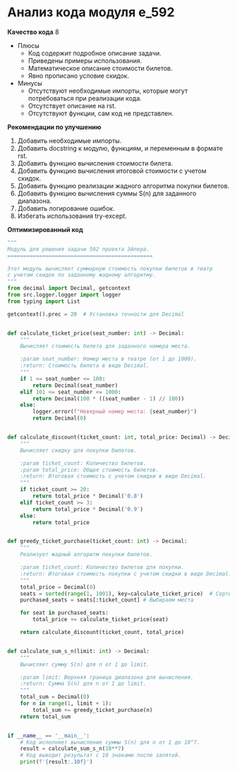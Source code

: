 # Анализ кода модуля e_592

**Качество кода**
8
-  Плюсы
    -  Код содержит подробное описание задачи.
    -  Приведены примеры использования.
    -  Математическое описание стоимости билетов.
    -  Явно прописано условие скидок.
-  Минусы
    - Отсутствуют необходимые импорты, которые могут потребоваться при реализации кода.
    - Отсутствует описание на rst.
    - Отсутствуют функции, сам код не представлен.

**Рекомендации по улучшению**
1. Добавить необходимые импорты.
2. Добавить docstring к модулю, функциям, и переменным в формате rst.
3. Добавить функцию вычисления стоимости билета.
4. Добавить функцию вычисления итоговой стоимости с учетом скидок.
5. Добавить функцию реализации жадного алгоритма покупки билетов.
6. Добавить функцию вычисления суммы S(n) для заданного диапазона.
7. Добавить логирование ошибок.
8. Избегать использования try-except.

**Оптимизированный код**
```python
"""
Модуль для решения задачи 592 проекта Эйлера.
==============================================

Этот модуль вычисляет суммарную стоимость покупки билетов в театр
с учетом скидок по заданному жадному алгоритму.
"""
from decimal import Decimal, getcontext
from src.logger.logger import logger
from typing import List

getcontext().prec = 20  # Установка точности для Decimal


def calculate_ticket_price(seat_number: int) -> Decimal:
    """
    Вычисляет стоимость билета для заданного номера места.

    :param seat_number: Номер места в театре (от 1 до 1000).
    :return: Стоимость билета в виде Decimal.
    """
    if 1 <= seat_number <= 100:
        return Decimal(seat_number)
    elif 101 <= seat_number <= 1000:
        return Decimal(100 * ((seat_number - 1) // 100))
    else:
        logger.error(f"Неверный номер места: {seat_number}")
        return Decimal(0)


def calculate_discount(ticket_count: int, total_price: Decimal) -> Decimal:
    """
    Вычисляет скидку для покупки билетов.

    :param ticket_count: Количество билетов.
    :param total_price: Общая стоимость билетов.
    :return: Итоговая стоимость с учетом скидки в виде Decimal.
    """
    if ticket_count >= 20:
        return total_price * Decimal('0.8')
    elif ticket_count >= 3:
        return total_price * Decimal('0.9')
    else:
        return total_price


def greedy_ticket_purchase(ticket_count: int) -> Decimal:
    """
    Реализует жадный алгоритм покупки билетов.

    :param ticket_count: Количество билетов для покупки.
    :return: Итоговая стоимость покупки с учетом скидки в виде Decimal.
    """
    total_price = Decimal(0)
    seats = sorted(range(1, 1001), key=calculate_ticket_price)  # Сортируем места по стоимости
    purchased_seats = seats[:ticket_count] # Выбираем места

    for seat in purchased_seats:
        total_price += calculate_ticket_price(seat)

    return calculate_discount(ticket_count, total_price)


def calculate_sum_s_n(limit: int) -> Decimal:
    """
    Вычисляет сумму S(n) для n от 1 до limit.

    :param limit: Верхняя граница диапазона для вычисления.
    :return: Сумма S(n) для n от 1 до limit.
    """
    total_sum = Decimal(0)
    for n in range(1, limit + 1):
        total_sum += greedy_ticket_purchase(n)
    return total_sum


if __name__ == '__main__':
    # Код исполняет вычисление суммы S(n) для n от 1 до 10^7.
    result = calculate_sum_s_n(10**7)
    # Код выводит результат с 10 знаками после запятой.
    print(f'{result:.10f}')
```